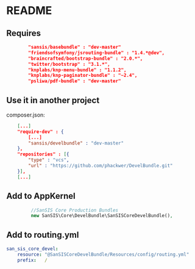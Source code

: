 # README

## Requires

```json
        "sansis/basebundle" : "dev-master"
        "friendsofsymfony/jsrouting-bundle" : "1.4.*@dev",
        "braincrafted/bootstrap-bundle" : "2.0.*",
        "twitter/bootstrap" : "3.1.*",
        "knplabs/knp-menu-bundle" : "1.1.2",
        "knplabs/knp-paginator-bundle" : "~2.4",
        "psliwa/pdf-bundle" : "dev-master"
```
        
## Use it in another project

composer.json:
```json
    [...]
    "require-dev" : {
        [...]
        "sansis/develbundle" : "dev-master"
    },
    "repositories" : [{
        "type" : "vcs",
        "url" : "https://github.com/phackwer/DevelBundle.git"
    }],
    [...]
```

## Add to AppKernel

```php
         //SanSIS Core Production Bundles
         new SanSIS\Core\DevelBundle\SanSISCoreDevelBundle(),
```

## Add to routing.yml

```yml  
san_sis_core_devel:
    resource: "@SanSISCoreDevelBundle/Resources/config/routing.yml"
    prefix:   /
```
